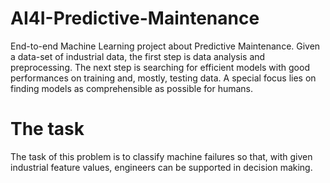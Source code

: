 # AI4I-Predictive-Maintenance
End-to-end Machine Learning project about Predictive Maintenance.
Given a data-set of industrial data, the first step is data analysis and preprocessing. The next step is searching for efficient models with good performances on training and, mostly, testing data.
A special focus lies on finding models as comprehensible as possible for humans.

# The task
The task of this problem is to classify machine failures so that, with given industrial feature values, engineers can be supported in decision making.
